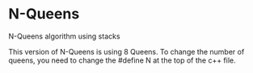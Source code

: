 # N-Queens
N-Queens algorithm using stacks

This version of N-Queens is using 8 Queens. 
To change the number of queens, you need to change the #define N at the top of the c++ file.
